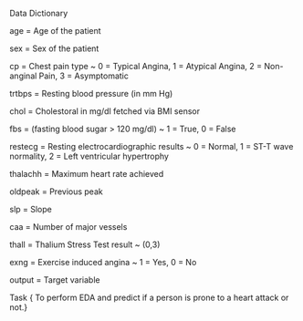 Data Dictionary

age = Age of the patient

sex = Sex of the patient

cp = Chest pain type ~ 0 = Typical Angina, 1 = Atypical Angina, 2 = Non-anginal Pain, 3 = Asymptomatic

trtbps = Resting blood pressure (in mm Hg)

chol = Cholestoral in mg/dl fetched via BMI sensor

fbs = (fasting blood sugar > 120 mg/dl) ~ 1 = True, 0 = False

restecg = Resting electrocardiographic results ~ 0 = Normal, 1 = ST-T wave normality, 2 = Left ventricular hypertrophy

thalachh = Maximum heart rate achieved

oldpeak = Previous peak

slp = Slope

caa =  Number of major vessels

thall = Thalium Stress Test result ~ (0,3)

exng = Exercise induced angina ~ 1 = Yes, 0 = No

output = Target variable



Task {
To perform EDA and predict if a person is prone to a heart attack or not.}

